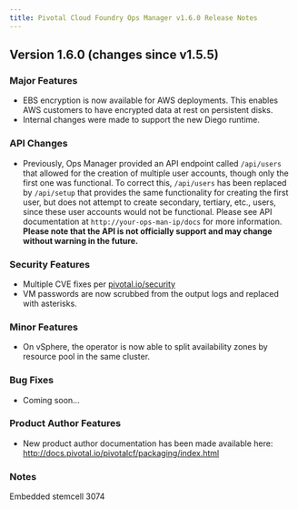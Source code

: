 ```yaml
---
title: Pivotal Cloud Foundry Ops Manager v1.6.0 Release Notes
---
```


## Version 1.6.0 (changes since v1.5.5)

### Major Features

* EBS encryption is now available for AWS deployments.  This enables AWS customers to have encrypted data at rest on persistent disks.
* Internal changes were made to support the new Diego runtime.

### API Changes
* Previously, Ops Manager provided an API endpoint called `/api/users` that allowed for the creation of multiple user accounts, though only the first one was functional.  To correct this, `/api/users` has been replaced by `/api/setup` that provides the same functionality for creating the first user, but does not attempt to create secondary, tertiary, etc., users, since these user accounts would not be functional.  Please see API documentation at `http://your-ops-man-ip/docs` for more information.  **Please note that the API is not officially support and may change without warning in the future.**

### Security Features

* Multiple CVE fixes per [pivotal.io/security](http://pivotal.io/security)
* VM passwords are now scrubbed from the output logs and replaced with asterisks.

### Minor Features

* On vSphere, the operator is now able to split availability zones by resource pool in the same cluster.

### Bug Fixes

* Coming soon...

### Product Author Features

* New product author documentation has been made available here:  http://docs.pivotal.io/pivotalcf/packaging/index.html

### Notes
Embedded stemcell 3074
